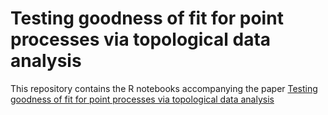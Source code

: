 # Testing goodness of fit for point processes via topological data analysis

This repository contains the R notebooks accompanying the paper [Testing goodness of fit for point processes via topological data analysis](https://arxiv.org/abs/1906.07608)

